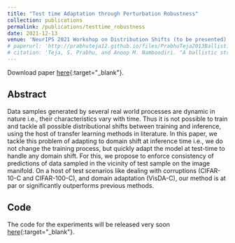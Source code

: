 ```yaml
---
title: "Test time Adaptation through Perturbation Robustness"
collection: publications
permalink: /publications/testtime_robustness
date: 2021-12-13
venue: 'NeurIPS 2021 Workshop on Distribution Shifts (to be presented)'
# paperurl: 'http://prabhuteja12.github.io/files/PrabhuTeja2013Ballistic.pdf'
# citation: 'Teja, S. Prabhu, and Anoop M. Namboodiri. "A ballistic stroke representation of online handwriting for recognition." In 2013 12th International Conference on Document Analysis and Recognition, pp. 857-861. IEEE, 2013.'
---
```


Download paper [here](https://arxiv.org/pdf/2110.10232.pdf){:target="_blank"}.

## Abstract

Data samples generated by several real world processes are dynamic in nature i.e., their characteristics vary with time.
Thus it is not possible to train and tackle all possible distributional shifts between training and inference, using the
host of transfer learning methods in literature. In this paper, we tackle this problem of adapting to domain shift at
inference time i.e., we do not change the training process, but quickly adapt the model at test-time to handle any
domain shift. For this, we propose to enforce consistency of predictions of data sampled in the vicinity of test sample
on the image manifold. On a host of test scenarios like dealing with corruptions (CIFAR-10-C and CIFAR-100-C), and
domain adaptation (VisDA-C), our method is at par or significantly outperforms previous methods.

## Code

The code for the experiments will be released very soon [here](https://github.com/prabhuteja12/pest){:target="_blank"}.
